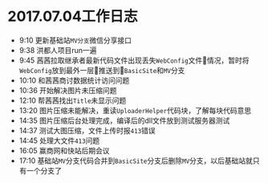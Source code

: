 # 2017.07.04工作日志

- 9:10 更新基础站`MV分支`微信分享接口
- 9:38 洪都人项目run一遍
- 9:45 茜茜拉取继承者最新代码文件出现丢失`WebConfig`文件情况，暂时将`WebConfig`放到最外一层推送到`BasicSite`和`MV`分支
- 10:10 和茜茜商讨数据统计访问问题
- 10:36 开始解决图片未压缩问题
- 12:10 帮茜茜找出`Title`未显示问题
- 13:20 图片压缩未能解决，重读`UploaderHelper`代码块，了解每块代码意思
- 14:35 图片压缩后台处理完成，编译后的dll文件放到测试服务器测试
- 14:37 测试大图压缩，文件上传时报`413`错误
- 14:45 处理大文件`413`问题
- 16:05 赢商网和快站后期会议
- 17:10 基础站`MV`分支代码合并到`BasicSite`分支后删除`MV`分支，以后基础站就只有一个分支了
